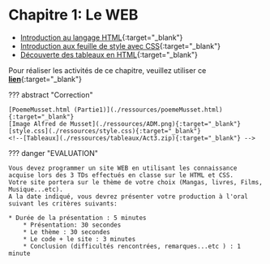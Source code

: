 # Chapitre 1: Le WEB

* [Introduction au langage HTML](./ressources/Act1-introduction-au-html.pdf){:target="_blank"}    
* [Introduction aux feuille de style avec CSS](.ressources/Act2-feuille-de-style-CSS.pdf){:target="_blank"}   
* [Découverte des tableaux en HTML](./ressources/Act3-HTML-tableau.pdf){:target="_blank"}   

Pour réaliser les activités de ce chapitre, veuillez utiliser ce [__lien__](https://codebetter.lucaswillems.com/){:target="_blank"}  

??? abstract "Correction"   

    [PoemeMusset.html (Partie1)](./ressources/poemeMusset.html){:target="_blank"}   
    [Image Alfred de Musset](./ressources/ADM.png){:target="_blank"}   
    [style.css](./ressources/style.css){:target="_blank"}   
    <!--[Tableaux](./ressources/tableaux/Act3.zip){:target="_blank"} -->  

??? danger "EVALUATION"

    Vous devez programmer un site WEB en utilisant les connaissance acquise lors des 3 TDs effectués en classe sur le HTML et CSS.    
    Votre site portera sur le thème de votre choix (Mangas, livres, Films, Musique...etc).
    A la date indiqué, vous devrez présenter votre production à l'oral suivant les critères suivants:
    
    * Durée de la présentation : 5 minutes
        * Présentation: 30 secondes
        * Le thème : 30 secondes 
        * Le code + le site : 3 minutes
        * Conclusion (difficultés rencontrées, remarques...etc ) : 1 minute